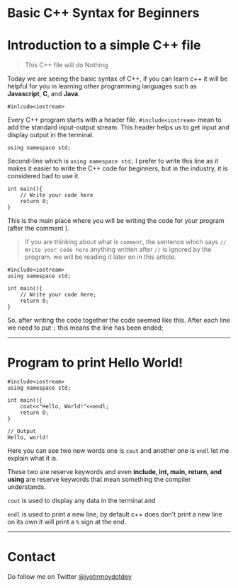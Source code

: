 # Basic C++ Syntax for Beginners

# Introduction to a simple C++ file
>This C++ file will do Nothing

Today we are seeing the basic syntax of C++, if you can learn c++ it will be helpful for you in learning other programming languages such as **Javascript**, **C**, and **Java**.
```
#inlcude<iostream>
``` 
Every C++ program starts with a header file. `#include<iostream>` mean to add the standard input-output stream. This header helps us to get input and display output in the terminal.
```
using namespace std;
``` 
Second-line which is `using namespace std;` I prefer to write this line as it makes it easier to write the C++ code for beginners, but in the industry, it is considered bad to use it.
```
int main(){
    // Write your code here
    return 0;
}
``` 
This is the main place where you will be writing the code for your program (after the comment ).

> If you are thinking about what is `comment`, the sentence which says `// Write your code here` anything written after `//` is ignored by the program. we will be reading it later on in this article.


```
#include<iostream>
using namespace std;

int main(){
    // Write your code here;
    return 0;
}
```
So, after writing the code together the code seemed like this. 
After each line we need to put `;` this means the line has been ended;
<hr>

# Program to print Hello World!

```
#include<iostream>
using namespace std;

int main(){
    cout<<"Hello, World!"<<endl;
    return 0;
}
``` 

```
// Output
Hello, world!
``` 

Here you can see two new words one is `cout` and another one is `endl` let me explain what it is.

These two are reserve keywords and even **include, int, main, return, and using** are reserve keywords that mean something the compiler understands.

`cout` is used to display any data in the terminal and

`endl` is used to print a new line, by default c++ does don't print a new line on its own it will print a `%` sign at the end.
<hr>

# Contact
Do follow me on Twitter [@jyotirmoydotdev](https://twitter.com/jyotirmoydotdev)

